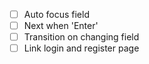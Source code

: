 - [ ] Auto focus field
- [ ] Next when 'Enter'
- [ ] Transition on changing field
- [ ] Link login and register page
